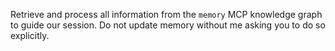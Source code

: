 Retrieve and process all information from the `memory` MCP knowledge graph to guide our session. Do not update memory without me asking you to do so explicitly.